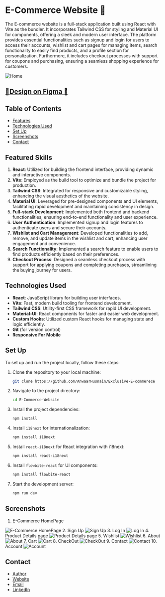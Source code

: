 # E-Commerce Website 🙌

The E-commerce website is a full-stack application built using React with Vite as the bundler. It incorporates Tailwind CSS for styling and Material UI for components, offering a sleek and modern user interface. The platform provides essential functionalities such as signup and login for users to access their accounts, wishlist and cart pages for managing items, search functionality to easily find products, and a profile section for personalization. Furthermore, it includes checkout processes with support for coupons and purchasing, ensuring a seamless shopping experience for customers.


  <img  src="public/assets/Screenshots/0.png" alt="Home">


## [🌟Design on Figma 🌟](https://www.figma.com/file/yn2DFQJla0UiSMvomFsqwT/E-Commerce-Website-%D9%90Almdrasa?type=design&mode=design&t=fqPRRAQH5lDJGmoY-0)

## Table of Contents

- [Features](#features)
- [Technologies Used](#technologies-used)
- [Set Up ](#set-up)
- [Screenshots](#screenshots)
- [Contact](#contact)



## Featured Skills

1. **React**: Utilized for building the frontend interface, providing dynamic and interactive components.
2. **Vite**: Employed as the build tool to optimize and bundle the project for production.
3. **Tailwind CSS**: Integrated for responsive and customizable styling, enhancing the visual aesthetics of the website.
4. **Material UI**: Leveraged for pre-designed components and UI elements, facilitating rapid development and maintaining consistency in design.
5. **Full-stack Development**: Implemented both frontend and backend functionalities, ensuring end-to-end functionality and user experience.
6. **User Authentication**: Implemented signup and login features to authenticate users and secure their accounts.
7. **Wishlist and Cart Management**: Developed functionalities to add, remove, and update items in the wishlist and cart, enhancing user engagement and convenience.
8. **Search Functionality**: Implemented a search feature to enable users to find products efficiently based on their preferences.
9. **Checkout Process**: Designed a seamless checkout process with support for applying coupons and completing purchases, streamlining the buying journey for users.

## Technologies Used

- **React**: JavaScript library for building user interfaces.
- **Vite**: Fast, modern build tooling for frontend development.
- **Tailwind CSS**: Utility-first CSS framework for rapid UI development.
- **Material-UI**: React components for faster and easier web development.
- **Custom Hooks**: Utilized custom React hooks for managing state and logic efficiently.
- **Git** (for version control)
- **Responsive For Mobile**

## Set Up

To set up and run the project locally, follow these steps:

1. Clone the repository to your local machine:

   ```bash
   git clone https://github.com/AnwaarHusnain/Exclusive-E-commerece
   ```

2. Navigate to the project directory:

   ```bash
   cd E-Commerce-Website
   ```

3. Install the project dependencies:

   ```bash
   npm install
   ```

4. Install `i18next` for internationalization:

   ```bash
   npm install i18next
   ```

5. Install `react-i18next` for React integration with i18next:

   ```bash
   npm install react-i18next
   ```

6. Install `flowbite-react` for UI components:

   ```bash
   npm install flowbite-react
   ```

7. Start the development server:
   ```bash
   npm run dev
   ```


## Screenshots
1. E-Commerce HomePage
  <img  src="public/assets/Screenshots/E-Commerce HomePage.jpg" alt="E-Commerce HomePage">
2. Sign Up
  <img  src="public/assets/Screenshots/Sign Up.jpg" alt="Sign Up">
3. Log In
  <img  src="public/assets/Screenshots/Log In.jpg" alt="Log In">
4. Product Details page
  <img  src="public/assets/Screenshots/Product Details page.jpg" alt="Product Details page">
5. Wishlist
  <img  src="public/assets/Screenshots/Wishlist.jpg" alt="Wishlist">
6. About
  <img  src="public/assets/Screenshots/About.jpg" alt="About">
7. Cart
  <img  src="public/assets/Screenshots/Cart.jpg" alt="Cart">
8. CheckOut
  <img  src="public/assets/Screenshots/CheckOut.jpg" alt="CheckOut">
9. Contact
  <img  src="public/assets/Screenshots/Contact.jpg" alt="Contact">
10. Account
  <img  src="public/assets/Screenshots/Account.jpg" alt="Account">




## Contact

- [Author](https://github.com/AnwaarHusnain)
- [Website](https://portfolio-nine-iota-36.vercel.app/)
- [Email](mailto:anwaarhusnain004@gmail.com)
- [LinkedIn](https://www.linkedin.com/in/anwaarhusnain/)
